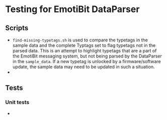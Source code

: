 # Testing for EmotiBit DataParser

## Scripts
- `find-missing-typetags.sh` is used to compare the typetags in the sample data and the complete Typtags set to flag typetags not in the parsed data. This is an attempt to highlight typetags that are a part of the EmotiBit messaging system, but not being parsed by the DataParser in the `sample_data`. If a new typetag is unlocked by a firmware/software update, the sample data may need to be updated in such a situation.
- 

## Tests
### Unit tests
- 